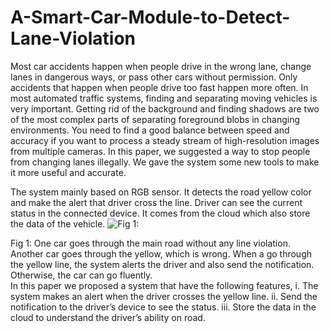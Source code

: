 # A-Smart-Car-Module-to-Detect-Lane-Violation
Most car accidents happen when people drive in the wrong lane, change lanes in dangerous ways, or pass other cars without permission. Only accidents that happen when people drive too fast happen more often.  In most automated traffic systems, finding and separating moving vehicles is very important.  Getting rid of the background and finding shadows are two of the most complex parts of separating foreground blobs in changing environments.  You need to find a good balance between speed and accuracy if you want to process a steady stream of high-resolution images from multiple cameras.  In this paper, we suggested a way to stop people from changing lanes illegally.  We gave the system some new tools to make it more useful and accurate.

The system mainly based on RGB sensor. It detects the road yellow color and make the alert that driver cross the line. Driver can see the current status in the connected device. It comes from the cloud which also store the data of the vehicle.
![Fig 1:](https://user-images.githubusercontent.com/58773438/211372410-8f420498-2766-4256-93d2-45fb65c65a21.png)

Fig 1: One car goes through the main road without any line violation. Another car goes through the yellow, which is wrong.
When a go through the yellow line, the system alerts the driver and also send the notification. Otherwise, the car can go fluently.  
In this paper we proposed a system that have the following features,
i.	The system makes an alert when the driver crosses the yellow line.
ii.	Send the notification to the driver’s device to see the status.
iii.	Store the data in the cloud to understand the driver’s ability on road.

